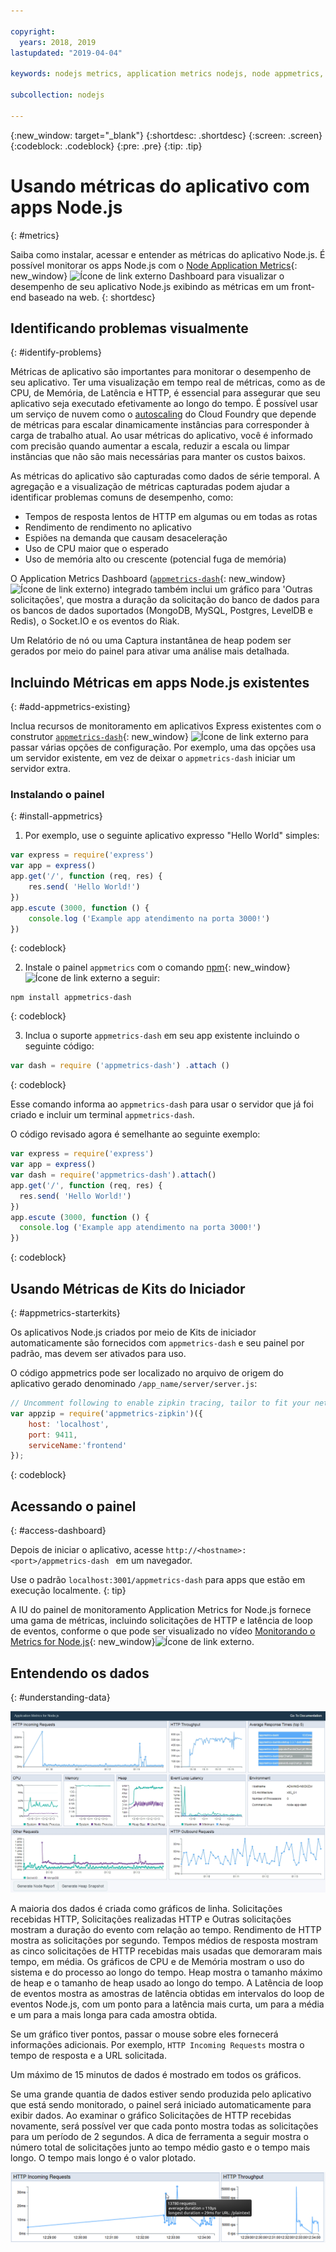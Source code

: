 ```yaml
---

copyright:
  years: 2018, 2019
lastupdated: "2019-04-04"

keywords: nodejs metrics, application metrics nodejs, node appmetrics, nodejs autoscaling, nodejs dash, appmetrics-dashs nodejs

subcollection: nodejs

---
```


{:new_window: target="_blank"}
{:shortdesc: .shortdesc}
{:screen: .screen}
{:codeblock: .codeblock}
{:pre: .pre}
{:tip: .tip}

# Usando métricas do aplicativo com apps Node.js
{: #metrics}

Saiba como instalar, acessar e entender as métricas do aplicativo Node.js. É possível monitorar os apps Node.js com o [Node Application Metrics](https://developer.ibm.com/open/projects/node-application-metrics/){: new_window} ![Ícone de link externo](../icons/launch-glyph.svg "Ícone de link externo") Dashboard para visualizar o desempenho de seu aplicativo Node.js exibindo as métricas em um front-end baseado na web.
{: shortdesc}

## Identificando problemas visualmente
{: #identify-problems}

Métricas de aplicativo são importantes para monitorar o desempenho de seu aplicativo. Ter uma visualização em tempo real de métricas, como as de CPU, de Memória, de Latência e HTTP, é essencial para assegurar que seu aplicativo seja executado efetivamente ao longo do tempo. É possível usar um serviço de nuvem como o [autoscaling](/docs/services/Auto-Scaling?topic=services/Auto-Scaling-get-started#get-started) do Cloud Foundry que depende de métricas para escalar dinamicamente instâncias para corresponder à carga de trabalho atual. Ao usar métricas do aplicativo, você é informado com precisão quando aumentar a escala, reduzir a escala ou limpar instâncias que não são mais necessárias para manter os custos baixos.

As métricas do aplicativo são capturadas como dados de série temporal. A agregação e a visualização de métricas capturadas podem ajudar a identificar problemas comuns de desempenho, como:

* Tempos de resposta lentos de HTTP em algumas ou em todas as rotas
* Rendimento de rendimento no aplicativo
* Espiões na demanda que causam desaceleração
* Uso de CPU maior que o esperado
* Uso de memória alto ou crescente (potencial fuga de memória)

O Application Metrics Dashboard ([`appmetrics-dash`](https://github.com/RuntimeTools/appmetrics-dash){: new_window}![Ícone de link externo](../icons/launch-glyph.svg "Ícone de link externo")) integrado também inclui um gráfico para 'Outras solicitações', que mostra a duração da solicitação do banco de dados para os bancos de dados suportados (MongoDB, MySQL, Postgres, LevelDB e Redis), o Socket.IO e os eventos do Riak.

Um Relatório de nó ou uma Captura instantânea de heap podem ser gerados por meio do painel para ativar uma análise mais detalhada.

## Incluindo Métricas em apps Node.js existentes
{: #add-appmetrics-existing}

Inclua recursos de monitoramento em aplicativos Express existentes com o construtor [`appmetrics-dash`](https://github.com/RuntimeTools/appmetrics-dash){: new_window} ![Ícone de link externo](../icons/launch-glyph.svg "Ícone de link externo") para passar várias opções de configuração. Por exemplo, uma das opções usa um servidor existente, em vez de deixar o `appmetrics-dash` iniciar um servidor extra.

### Instalando o painel
{: #install-appmetrics}

1. Por exemplo, use o seguinte aplicativo expresso "Hello World" simples:
  ```js
  var express = require('express')
  var app = express()
  app.get('/', function (req, res) {
      res.send( 'Hello World!')
  })
  app.escute (3000, function () {
      console.log ('Example app atendimento na porta 3000!')
  })
  ```
  {: codeblock}

2. Instale o painel `appmetrics` com o comando [npm](https://nodejs.org/){: new_window}![Ícone de link externo](../icons/launch-glyph.svg "Ícone de link externo") a seguir:
  ```
  npm install appmetrics-dash
  ```
  {: codeblock}

3. Inclua o suporte `appmetrics-dash` em seu app existente incluindo o seguinte código:
  ```js
  var dash = require ('appmetrics-dash') .attach ()
  ```
  {: codeblock}

  Esse comando informa ao `appmetrics-dash` para usar o servidor que já foi criado e incluir um terminal `appmetrics-dash`.

  O código revisado agora é semelhante ao seguinte exemplo:
  ```js
  var express = require('express')
  var app = express()
  var dash = require('appmetrics-dash').attach()
  app.get('/', function (req, res) {
    res.send( 'Hello World!')
  })
  app.escute (3000, function () {
    console.log ('Example app atendimento na porta 3000!')
  })
  ```
  {: codeblock}

## Usando Métricas de Kits do Iniciador
{: #appmetrics-starterkits}

Os aplicativos Node.js criados por meio de Kits de iniciador automaticamente são fornecidos com `appmetrics-dash` e seu painel por padrão, mas devem ser ativados para uso.

O código appmetrics pode ser localizado no arquivo de origem do aplicativo gerado denominado `/app_name/server/server.js`:
```js
// Uncomment following to enable zipkin tracing, tailor to fit your network configuration:
var appzip = require('appmetrics-zipkin')({
    host: 'localhost',
    port: 9411,
    serviceName:'frontend'
});
```
{: codeblock}

## Acessando o painel
{: #access-dashboard}

Depois de iniciar o aplicativo, acesse `http://<hostname>:<port>/appmetrics-dash `  em um navegador.

Use o padrão `localhost:3001/appmetrics-dash` para apps que estão em execução localmente.
{: tip}

A IU do painel de monitoramento Application Metrics for Node.js fornece uma gama de métricas, incluindo solicitações de HTTP e latência de loop de eventos, conforme o que pode ser visualizado no vídeo [Monitorando o Metrics for Node.js](https://www.youtube.com/watch?v=7hV8gKlMYLs&feature=youtu.be){: new_window}![Ícone de link externo](../icons/launch-glyph.svg "Ícone de link externo").

## Entendendo os dados
{: #understanding-data}

![Appmetrics Dashboard](images/appmetricsdash-1.png)

A maioria dos dados é criada como gráficos de linha. Solicitações recebidas HTTP, Solicitações realizadas HTTP e Outras solicitações mostram a duração do evento com relação ao tempo. Rendimento de HTTP mostra as solicitações por segundo. Tempos médios de resposta mostram as cinco solicitações de HTTP recebidas mais usadas que demoraram mais tempo, em média. Os gráficos de CPU e de Memória mostram o uso do sistema e do processo ao longo do tempo. Heap mostra o tamanho máximo de heap e o tamanho de heap usado ao longo do tempo. A Latência de loop de eventos mostra as amostras de latência obtidas em intervalos do loop de eventos Node.js, com um ponto para a latência mais curta, um para a média e um para a mais longa para cada amostra obtida.

Se um gráfico tiver pontos, passar o mouse sobre eles fornecerá informações adicionais. Por exemplo, `HTTP Incoming Requests` mostra o tempo de resposta e a URL solicitada.

Um máximo de 15 minutos de dados é mostrado em todos os gráficos.

Se uma grande quantia de dados estiver sendo produzida pelo aplicativo que está sendo monitorado, o painel será iniciado automaticamente para exibir dados. Ao examinar o gráfico Solicitações de HTTP recebidas novamente, será possível ver que cada ponto mostra todas as solicitações para um período de 2 segundos. A dica de ferramenta a seguir mostra o número total de solicitações junto ao tempo médio gasto e o tempo mais longo. O tempo mais longo é o valor plotado.

![Show Tooltip](images/tooltip-1.png)




